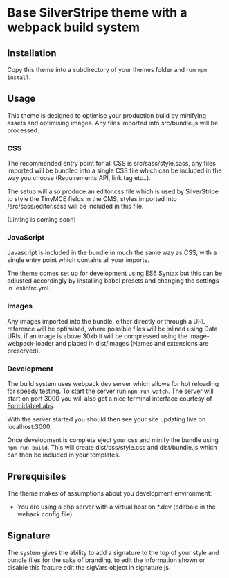 # Base SilverStripe theme with a webpack build system

## Installation
Copy this theme into a subdirectory of your themes folder and run `npm install`.

## Usage
This theme is designed to optimise your production build by minifying assets and optimising images. Any files imported into src/bundle.js will be processed.

### CSS
The recommended entry point for all CSS is src/sass/style.sass, any files imported will be bundled into a single CSS file which can be included in the way you choose (Requirements API, link tag etc..).

The setup will also produce an editor.css file which is used by SilverStripe to style the TinyMCE fields in the CMS, styles imported into /src/sass/editor.sass will be included in this file.

(Linting is coming soon)

### JavaScript
Javascript is included in the bundle in much the same way as CSS, with a single entry point which contains all your imports.

The theme comes set up for development using ES6 Syntax but this can be adjusted accordingly by installing babel presets and changing the settings in .eslintrc.yml.


### Images
Any images imported into the bundle, either directly or through a URL reference will be optimised, where possible files will be inlined using Data URIs, if an image is above 30kb it will be compressed using the image-webpack-loader and placed in dist/images (Names and extensions are preserved).

### Development
The build system uses webpack dev server which allows for hot reloading for speedy testing. To start the server run `npm run watch`. The server will start on port 3000 you will also get a nice terminal interface courtesy of [FormidableLabs](https://github.com/FormidableLabs/webpack-dashboard).

With the server started you should then see your site updating live on localhost:3000.

Once development is complete eject your css and minify the bundle using `npm run build`. This will create dist/css/style.css and dist/bundle.js which can then be included in your templates.

## Prerequisites
The theme makes of assumptions about you development environment:
* You are using a php server with a virtual host on \*.dev (editbale in the weback config file).

## Signature
The system gives the ability to add a signature to the top of your style and bundle files for the sake of branding, to edit the information shown or disable this feature edit the sigVars object in signature.js.
